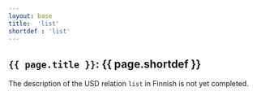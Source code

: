 ```yaml
---
layout: base
title:  'list'
shortdef : 'list'
---
```


## `{{ page.title }}`: {{ page.shortdef }}

The description of the USD relation `list` in Finnish is not yet completed.
